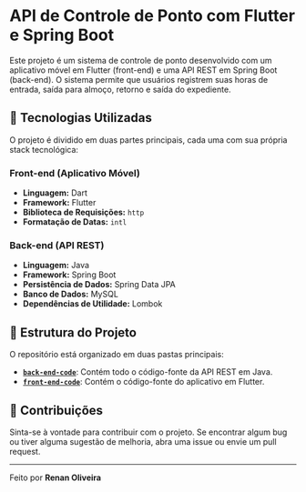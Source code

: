 # API de Controle de Ponto com Flutter e Spring Boot

Este projeto é um sistema de controle de ponto desenvolvido com um aplicativo móvel em Flutter (front-end) e uma API REST em Spring Boot (back-end). 
O sistema permite que usuários registrem suas horas de entrada, saída para almoço, retorno e saída do expediente.


## 🚀 Tecnologias Utilizadas

O projeto é dividido em duas partes principais, cada uma com sua própria stack tecnológica:

### Front-end (Aplicativo Móvel)
- **Linguagem:** Dart
- **Framework:** Flutter
- **Biblioteca de Requisições:** `http`
- **Formatação de Datas:** `intl`
  

### Back-end (API REST)
- **Linguagem:** Java
- **Framework:** Spring Boot
- **Persistência de Dados:** Spring Data JPA
- **Banco de Dados:** MySQL
- **Dependências de Utilidade:** Lombok
  

## 📁 Estrutura do Projeto
O repositório está organizado em duas pastas principais:

- [**`back-end-code`**](../back-end-code/): Contém todo o código-fonte da API REST em Java.
- [**`front-end-code`**](../front-end-code/): Contém o código-fonte do aplicativo em Flutter.
  

## 🤝 Contribuições

Sinta-se à vontade para contribuir com o projeto. Se encontrar algum bug ou tiver alguma sugestão de melhoria, abra uma issue ou envie um pull request.

---

Feito por **Renan Oliveira**
